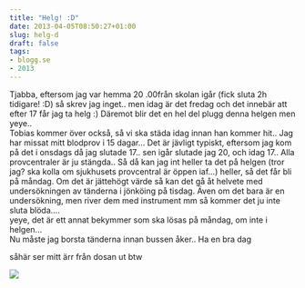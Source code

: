 ```yaml
---
title: "Helg! :D"
date: 2013-04-05T08:50:27+01:00
slug: helg-d
draft: false
tags:
- blogg.se
- 2013
---
```

Tjabba, eftersom jag var hemma 20 .00från skolan igår (fick sluta 2h tidigare! :D) så skrev jag inget.. men idag är det fredag och det innebär att efter 17 får jag ta helg :) Däremot blir det en hel del plugg denna helgen men yeye..  
Tobias kommer över också, så vi ska städa idag innan han kommer hit.. Jag har missat mitt blodprov i 15 dagar... Det är jävligt typiskt, eftersom jag kom på det i onsdags då jag slutade 17.. sen igår slutade jag 20, och idag 17.. Alla provcentraler är ju stängda.. Så då kan jag int heller ta det på helgen (tror jag? ska kolla om sjukhusets provcentral är öppen iaf...) heller, så det får bli på måndag. Om det är jättehögt värde så kan det gå åt helvete med undersökningen av tänderna i jönköing på tisdag. Även om det bara är en undersökning, men river dem med instrument mm så kommer det ju inte sluta blöda....  
yeye, det är ett annat bekymmer som ska lösas på måndag, om inte i helgen...  
Nu måste jag borsta tänderna innan bussen åker.. Ha en bra dag  
  
såhär ser mitt ärr från dosan ut btw

![](/assets/images/blogg.se/dsc_0313_515e742e9606ee3b962990e5.jpg)